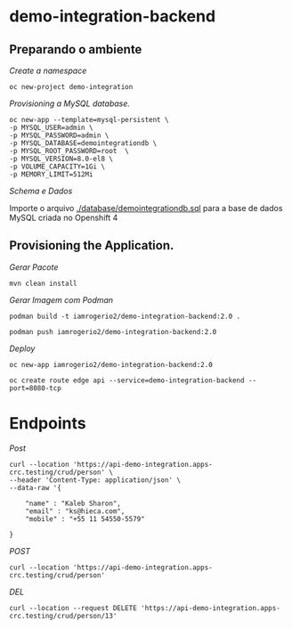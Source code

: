 # demo-integration-backend


## Preparando o ambiente

*Create a namespace*

``` 
oc new-project demo-integration
```

*Provisioning a MySQL database.*

```
oc new-app --template=mysql-persistent \
-p MYSQL_USER=admin \
-p MYSQL_PASSWORD=admin \
-p MYSQL_DATABASE=demointegrationdb \
-p MYSQL_ROOT_PASSWORD=root  \
-p MYSQL_VERSION=8.0-el8 \
-p VOLUME_CAPACITY=1Gi \
-p MEMORY_LIMIT=512Mi
```

*Schema e Dados*

Importe o arquivo [./database/demointegrationdb.sql](./database/demointegrationdb.sql) para a base de dados MySQL criada no Openshift 4


## Provisioning the Application.

*Gerar Pacote*

```
mvn clean install
```

*Gerar Imagem com Podman*

```
podman build -t iamrogerio2/demo-integration-backend:2.0 .

podman push iamrogerio2/demo-integration-backend:2.0 
```

*Deploy*

```
oc new-app iamrogerio2/demo-integration-backend:2.0

oc create route edge api --service=demo-integration-backend --port=8080-tcp
```


# Endpoints

*Post*

```
curl --location 'https://api-demo-integration.apps-crc.testing/crud/person' \
--header 'Content-Type: application/json' \
--data-raw '{
    
    "name" : "Kaleb Sharon",
	"email" : "ks@hieca.com",	
	"mobile" : "+55 11 54550-5579"

}

```
*POST*

```
curl --location 'https://api-demo-integration.apps-crc.testing/crud/person'
```

*DEL*

```
curl --location --request DELETE 'https://api-demo-integration.apps-crc.testing/crud/person/13'
```
